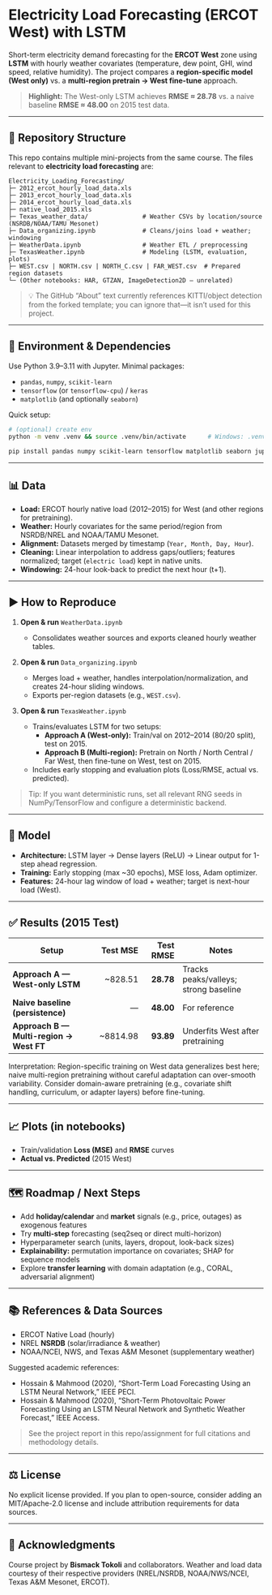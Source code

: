 # Electricity Load Forecasting (ERCOT West) with LSTM

Short-term electricity demand forecasting for the **ERCOT West** zone using **LSTM** with hourly weather covariates (temperature, dew point, GHI, wind speed, relative humidity). The project compares a **region-specific model (West only)** vs. a **multi-region pretrain → West fine-tune** approach.

> **Highlight:** The West-only LSTM achieves **RMSE ≈ 28.78** vs. a naive baseline **RMSE ≈ 48.00** on 2015 test data.

---

## 📁 Repository Structure

This repo contains multiple mini-projects from the same course. The files relevant to **electricity load forecasting** are:

```
Electricity_Loading_Forecasting/
├─ 2012_ercot_hourly_load_data.xls
├─ 2013_ercot_hourly_load_data.xls
├─ 2014_ercot_hourly_load_data.xls
├─ native_load_2015.xls
├─ Texas_weather_data/               # Weather CSVs by location/source (NSRDB/NOAA/TAMU Mesonet)
├─ Data_organizing.ipynb             # Cleans/joins load + weather; windowing
├─ WeatherData.ipynb                 # Weather ETL / preprocessing
├─ TexasWeather.ipynb                # Modeling (LSTM, evaluation, plots)
├─ WEST.csv | NORTH.csv | NORTH_C.csv | FAR_WEST.csv  # Prepared region datasets
└─ (Other notebooks: HAR, GTZAN, ImageDetection2D — unrelated)
```

> 💡 The GitHub “About” text currently references KITTI/object detection from the forked template; you can ignore that—it isn’t used for this project.

---

## 🔧 Environment & Dependencies

Use Python 3.9–3.11 with Jupyter. Minimal packages:

- `pandas`, `numpy`, `scikit-learn`
- `tensorflow` (or `tensorflow-cpu`) / `keras`
- `matplotlib` (and optionally `seaborn`)

Quick setup:

```bash
# (optional) create env
python -m venv .venv && source .venv/bin/activate      # Windows: .venv\Scripts\activate

pip install pandas numpy scikit-learn tensorflow matplotlib seaborn jupyter
```

---

## 📊 Data

- **Load:** ERCOT hourly native load (2012–2015) for West (and other regions for pretraining).
- **Weather:** Hourly covariates for the same period/region from NSRDB/NREL and NOAA/TAMU Mesonet.
- **Alignment:** Datasets merged by timestamp (`Year, Month, Day, Hour`).
- **Cleaning:** Linear interpolation to address gaps/outliers; features normalized; target (`electric load`) kept in native units.
- **Windowing:** 24-hour look-back to predict the next hour (t+1).

---

## ▶️ How to Reproduce

1. **Open & run** `WeatherData.ipynb`  
   - Consolidates weather sources and exports cleaned hourly weather tables.

2. **Open & run** `Data_organizing.ipynb`  
   - Merges load + weather, handles interpolation/normalization, and creates 24-hour sliding windows.  
   - Exports per-region datasets (e.g., `WEST.csv`).

3. **Open & run** `TexasWeather.ipynb`  
   - Trains/evaluates LSTM for two setups:
     - **Approach A (West-only):** Train/val on 2012–2014 (80/20 split), test on 2015.
     - **Approach B (Multi-region):** Pretrain on North / North Central / Far West, then fine-tune on West, test on 2015.
   - Includes early stopping and evaluation plots (Loss/RMSE, actual vs. predicted).

> Tip: If you want deterministic runs, set all relevant RNG seeds in NumPy/TensorFlow and configure a deterministic backend.

---

## 🧠 Model

- **Architecture:** LSTM layer → Dense layers (ReLU) → Linear output for 1-step ahead regression.
- **Training:** Early stopping (max ~30 epochs), MSE loss, Adam optimizer.
- **Features:** 24-hour lag window of load + weather; target is next-hour load (West).

---

## ✅ Results (2015 Test)

| Setup                                   | Test MSE | Test RMSE | Notes                                  |
|-----------------------------------------|---------:|----------:|----------------------------------------|
| **Approach A — West-only LSTM**         | ~828.51  | **28.78** | Tracks peaks/valleys; strong baseline |
| **Naive baseline (persistence)**        |    —     | **48.00** | For reference                         |
| **Approach B — Multi-region → West FT** | ~8814.98 | **93.89** | Underfits West after pretraining      |

Interpretation: Region-specific training on West data generalizes best here; naive multi-region pretraining without careful adaptation can over-smooth variability. Consider domain-aware pretraining (e.g., covariate shift handling, curriculum, or adapter layers) before fine-tuning.

---

## 📈 Plots (in notebooks)

- Train/validation **Loss (MSE)** and **RMSE** curves  
- **Actual vs. Predicted** (2015 West)

---

## 🗺️ Roadmap / Next Steps

- Add **holiday/calendar** and **market** signals (e.g., price, outages) as exogenous features  
- Try **multi-step** forecasting (seq2seq or direct multi-horizon)  
- Hyperparameter search (units, layers, dropout, look-back sizes)  
- **Explainability:** permutation importance on covariates; SHAP for sequence models  
- Explore **transfer learning** with domain adaptation (e.g., CORAL, adversarial alignment)

---

## 📚 References & Data Sources

- ERCOT Native Load (hourly)  
- NREL **NSRDB** (solar/irradiance & weather)  
- NOAA/NCEI, NWS, and Texas A&M Mesonet (supplementary weather)

Suggested academic references:
- Hossain & Mahmood (2020), “Short-Term Load Forecasting Using an LSTM Neural Network,” IEEE PECI.  
- Hossain & Mahmood (2020), “Short-Term Photovoltaic Power Forecasting Using an LSTM Neural Network and Synthetic Weather Forecast,” IEEE Access.

> See the project report in this repo/assignment for full citations and methodology details.

---

## ⚖️ License

No explicit license provided. If you plan to open-source, consider adding an MIT/Apache-2.0 license and include attribution requirements for data sources.

---

## 🙏 Acknowledgments

Course project by **Bismack Tokoli** and collaborators. Weather and load data courtesy of their respective providers (NREL/NSRDB, NOAA/NWS/NCEI, Texas A&M Mesonet, ERCOT).
